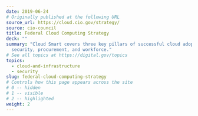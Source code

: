 ```yaml
---
date: 2019-06-24
# Originally published at the following URL
source_url: https://cloud.cio.gov/strategy/
source: cio-council
title: Federal Cloud Computing Strategy
deck: ""
summary: "Cloud Smart covers three key pillars of successful cloud adoption:
  security, procurement, and workforce."
# See all topics at https://digital.gov/topics
topics:
  - cloud-and-infrastructure
  - security
slug: federal-cloud-computing-strategy
# Controls how this page appears across the site
# 0 -- hidden
# 1 -- visible
# 2 -- highlighted
weight: 2
---
```

